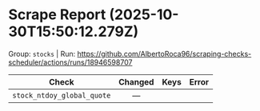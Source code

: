 # Scrape Report (2025-10-30T15:50:12.279Z)

Group: `stocks`  |  Run: https://github.com/AlbertoRoca96/scraping-checks-scheduler/actions/runs/18946598707

| Check | Changed | Keys | Error |
|---|:---:|:--|:--|
| `stock_ntdoy_global_quote` | — |  |  |
